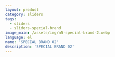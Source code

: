 ```yaml
---
layout: product
category: sliders
tags:
  - sliders
  - sliders-special-brand
image_main: /assets/img/n5-special-brand-2.webp
language: el
name: 'SPECIAL BRAND 02'
description: 'SPECIAL BRAND 02'
---
```

